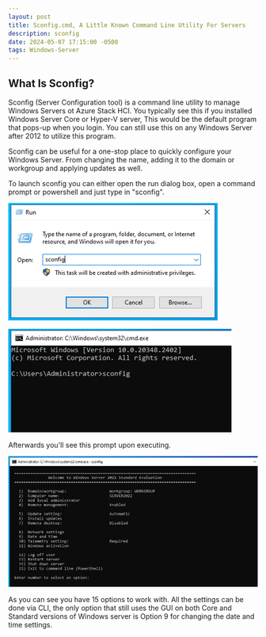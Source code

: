 ```yaml
---
layout: post
title: Sconfig.cmd, A Little Known Command Line Utility For Servers
description: sconfig
date: 2024-05-07 17:15:00 -0500
tags: Windows-Server
---
```


## What Is Sconfig?

Sconfig (Server Configuration tool) is a command line utility to manage Windows Servers ot Azure Stack HCI. You typically see this if you installed Windows Server Core or Hyper-V server, This would be the default program that pops-up when you login. You can still use this on any Windows Server after 2012 to utilize this program.

Sconfig can be useful for a one-stop place to quickly configure your Windows Server. From changing the name, adding it to the domain or workgroup and applying updates as well.

To launch sconfig you can either open the run dialog box, open a command prompt or powershell and just type in "sconfig".

![sconfig run box](/images/posts/2024-05-07/sconfig-run.png)

![sconfig cmd window](/images/posts/2024-05-07/sconfig-cmd.png)

Afterwards you'll see this prompt upon executing.

![sconfig window](/images/posts/2024-05-07/sconfig.png)

As you can see you have 15 options to work with. All the settings can be done via CLI, the only option that still uses the GUI on both Core and Standard versions of Windows server is Option 9 for changing the date and time settings.
